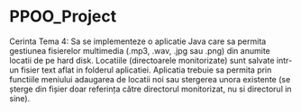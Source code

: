 # PPOO_Project
Cerinta Tema 4: Sa se implementeze o aplicatie Java care sa permita gestiunea fisierelor multimedia (.mp3, .wav, .jpg sau .png) din anumite locatii de pe hard disk. Locatiile (directoarele monitorizate) sunt salvate intr-un fisier text aflat in folderul aplicatiei. Aplicatia trebuie sa permita prin functiile meniului adaugarea de locatii noi sau stergerea unora existente (se șterge din fișier doar referința către directorul monitorizat, nu si directorul in sine).
